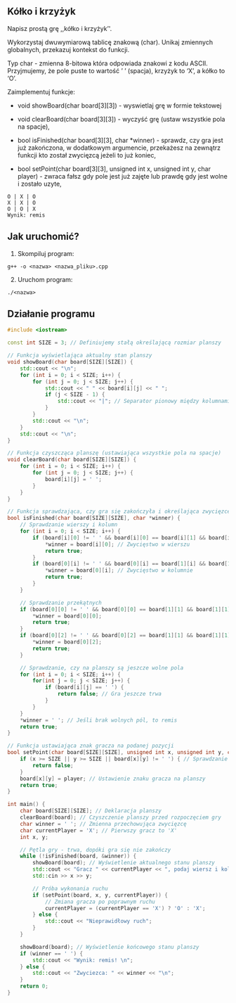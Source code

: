 ## Kółko i krzyżyk

Napisz prostą grę ,,kółko i krzyżyk’'.

Wykorzystaj dwuwymiarową tablicę znakową (char). Unikaj zmiennych globalnych, przekazuj kontekst do funkcji.

Typ char - zmienna 8-bitowa która odpowiada znakowi z kodu ASCII. Przyjmujemy, że pole puste to wartość ’ ’ (spacja), krzyżyk to ‘X’, a kółko to ‘O’.

Zaimplementuj funkcje:

- void showBoard(char board[3][3]) - wyswietlaj grę w formie tekstowej

- void clearBoard(char board[3][3]) - wyczyść grę (ustaw wszystkie pola na spacje),

- bool isFinished(char board[3][3], char *winner) - sprawdz, czy gra jest już zakończona, w dodatkowym argumencie, przekażesz na zewnątrz funkcji kto został zwycięzcą jeżeli to już koniec,

- bool setPoint(char board[3][3], unsigned int x, unsigned int y, char player) - zwraca fałsz gdy pole jest już zajęte lub prawdę gdy jest wolne i zostało uzyte,

```
O | X | O 
X | X | O
O | O | X
Wynik: remis
```

## Jak uruchomić?
1. Skompiluj program:
```
g++ -o <nazwa> <nazwa_pliku>.cpp
```

2. Uruchom program:

```
./<nazwa>
```

## Działanie programu

```cpp
#include <iostream>

const int SIZE = 3; // Definiujemy stałą określającą rozmiar planszy

// Funkcja wyświetlająca aktualny stan planszy
void showBoard(char board[SIZE][SIZE]) {
    std::cout << "\n";
    for (int i = 0; i < SIZE; i++) {
        for (int j = 0; j < SIZE; j++) {
            std::cout << " " << board[i][j] << " ";
            if (j < SIZE - 1) {
                std::cout << "|"; // Separator pionowy między kolumnami
            }
        }
        std::cout << "\n";
    }
    std::cout << "\n";
}

// Funkcja czyszcząca planszę (ustawiająca wszystkie pola na spacje)
void clearBoard(char board[SIZE][SIZE]) {
    for (int i = 0; i < SIZE; i++) {
        for (int j = 0; j < SIZE; j++) {
            board[i][j] = ' ';
        }
    }
}

// Funkcja sprawdzająca, czy gra się zakończyła i określająca zwycięzcę
bool isFinished(char board[SIZE][SIZE], char *winner) {
    // Sprawdzanie wierszy i kolumn
    for (int i = 0; i < SIZE; i++) {
        if (board[i][0] != ' ' && board[i][0] == board[i][1] && board[i][1] == board[i][2]) {
            *winner = board[i][0]; // Zwycięstwo w wierszu
            return true;
        }
        if (board[0][i] != ' ' && board[0][i] == board[1][i] && board[1][i] == board[2][i]) {
            *winner = board[0][i]; // Zwycięstwo w kolumnie
            return true;
        }
    }

    // Sprawdzanie przekątnych
    if (board[0][0] != ' ' && board[0][0] == board[1][1] && board[1][1] == board[2][2]) {
        *winner = board[0][0];
        return true;
    }
    if (board[0][2] != ' ' && board[0][2] == board[1][1] && board[1][1] == board[2][0]) {
        *winner = board[0][2];
        return true;
    }

    // Sprawdzanie, czy na planszy są jeszcze wolne pola
    for (int i = 0; i < SIZE; i++) {
        for(int j = 0; j < SIZE; j++) {
            if (board[i][j] == ' ') {
                return false; // Gra jeszcze trwa
            } 
        }
    }
    *winner = ' '; // Jeśli brak wolnych pól, to remis
    return true;
}

// Funkcja ustawiająca znak gracza na podanej pozycji
bool setPoint(char board[SIZE][SIZE], unsigned int x, unsigned int y, char player) {
    if (x >= SIZE || y >= SIZE || board[x][y] != ' ') { // Sprawdzanie poprawności ruchu
        return false;
    }
    board[x][y] = player; // Ustawienie znaku gracza na planszy
    return true;
}

int main() {
    char board[SIZE][SIZE]; // Deklaracja planszy
    clearBoard(board); // Czyszczenie planszy przed rozpoczęciem gry
    char winner = ' '; // Zmienna przechowująca zwycięzcę
    char currentPlayer = 'X'; // Pierwszy gracz to 'X'
    int x, y;

    // Pętla gry - trwa, dopóki gra się nie zakończy
    while (!isFinished(board, &winner)) {
        showBoard(board); // Wyświetlenie aktualnego stanu planszy
        std::cout << "Gracz " << currentPlayer << ", podaj wiersz i kolumne: ";
        std::cin >> x >> y;

        // Próba wykonania ruchu
        if (setPoint(board, x, y, currentPlayer)) {
            // Zmiana gracza po poprawnym ruchu
            currentPlayer = (currentPlayer == 'X') ? 'O' : 'X';
        } else {
            std::cout << "Nieprawidłowy ruch";
        }
    }

    showBoard(board); // Wyświetlenie końcowego stanu planszy
    if (winner == ' ') {
        std::cout << "Wynik: remis! \n";
    } else {
        std::cout << "Zwyciezca: " << winner << "\n";
    }
    return 0;
}
```
